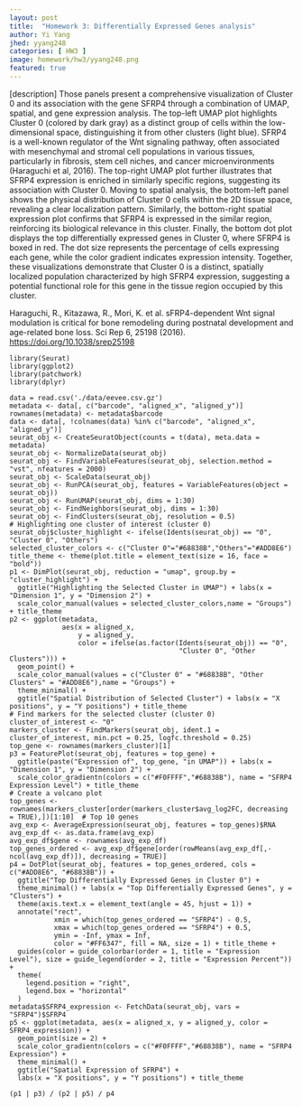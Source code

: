 ```yaml
---
layout: post
title:  "Homework 3: Differentially Expressed Genes analysis"
author: Yi Yang 
jhed: yyang248
categories: [ HW3 ]
image: homework/hw3/yyang248.png
featured: true
---
```


[description]
Those panels present a comprehensive visualization of Cluster 0 and its association with the gene SFRP4 through a combination of UMAP, spatial, and gene expression analysis. The top-left UMAP plot highlights Cluster 0 (colored by dark gray) as a distinct group of cells within the low-dimensional space, distinguishing it from other clusters (light blue). SFRP4 is a well-known regulator of the Wnt signaling pathway, often associated with mesenchymal and stromal cell populations in various tissues, particularly in fibrosis, stem cell niches, and cancer microenvironments (Haraguchi et al, 2016). The top-right UMAP plot further illustrates that SFRP4 expression is enriched in similarly specific regions, suggesting its association with Cluster 0. Moving to spatial analysis, the bottom-left panel shows the physical distribution of Cluster 0 cells within the 2D tissue space, revealing a clear localization pattern. Similarly, the bottom-right spatial expression plot confirms that SFRP4 is expressed in the similar region, reinforcing its biological relevance in this cluster. Finally, the bottom dot plot displays the top differentially expressed genes in Cluster 0, where SFRP4 is boxed in red. The dot size represents the percentage of cells expressing each gene, while the color gradient indicates expression intensity. Together, these visualizations demonstrate that Cluster 0 is a distinct, spatially localized population characterized by high SFRP4 expression, suggesting a potential functional role for this gene in the tissue region occupied by this cluster.

Haraguchi, R., Kitazawa, R., Mori, K. et al. sFRP4-dependent Wnt signal modulation is critical for bone remodeling during postnatal development and age-related bone loss. Sci Rep 6, 25198 (2016). https://doi.org/10.1038/srep25198

```{r}
library(Seurat)
library(ggplot2)
library(patchwork)
library(dplyr)

data = read.csv('./data/eevee.csv.gz')
metadata <- data[, c("barcode", "aligned_x", "aligned_y")]
rownames(metadata) <- metadata$barcode
data <- data[, !colnames(data) %in% c("barcode", "aligned_x", "aligned_y")]
seurat_obj <- CreateSeuratObject(counts = t(data), meta.data = metadata)
seurat_obj <- NormalizeData(seurat_obj)
seurat_obj <- FindVariableFeatures(seurat_obj, selection.method = "vst", nfeatures = 2000)
seurat_obj <- ScaleData(seurat_obj)
seurat_obj <- RunPCA(seurat_obj, features = VariableFeatures(object = seurat_obj))
seurat_obj <- RunUMAP(seurat_obj, dims = 1:30)
seurat_obj <- FindNeighbors(seurat_obj, dims = 1:30)
seurat_obj <- FindClusters(seurat_obj, resolution = 0.5)
# Highlighting one cluster of interest (cluster 0)
seurat_obj$cluster_highlight <- ifelse(Idents(seurat_obj) == "0", "Cluster 0", "Others")
selected_cluster_colors <- c("Cluster 0"="#68838B","Others"="#ADD8E6")
title_theme <- theme(plot.title = element_text(size = 16, face = "bold"))
p1 <- DimPlot(seurat_obj, reduction = "umap", group.by = "cluster_highlight") + 
  ggtitle("Highlighting the Selected Cluster in UMAP") + labs(x = "Dimension 1", y = "Dimension 2") + 
  scale_color_manual(values = selected_cluster_colors,name = "Groups") + title_theme
p2 <- ggplot(metadata, 
             aes(x = aligned_x, 
                 y = aligned_y,
                 color = ifelse(as.factor(Idents(seurat_obj)) == "0", 
                                          "Cluster 0", "Other Clusters"))) +
  geom_point() +
  scale_color_manual(values = c("Cluster 0" = "#68838B", "Other Clusters" = "#ADD8E6"),name = "Groups") +
  theme_minimal() + 
  ggtitle("Spatial Distribution of Selected Cluster") + labs(x = "X positions", y = "Y positions") + title_theme
# Find markers for the selected cluster (cluster 0)
cluster_of_interest <- "0"
markers_cluster <- FindMarkers(seurat_obj, ident.1 = cluster_of_interest, min.pct = 0.25, logfc.threshold = 0.25)
top_gene <- rownames(markers_cluster)[1]  
p3 = FeaturePlot(seurat_obj, features = top_gene) + 
  ggtitle(paste("Expression of", top_gene, "in UMAP")) + labs(x = "Dimension 1", y = "Dimension 2") +
  scale_color_gradientn(colors = c("#F0FFFF","#68838B"), name = "SFRP4 Expression Level") + title_theme
# Create a volcano plot
top_genes <- rownames(markers_cluster[order(markers_cluster$avg_log2FC, decreasing = TRUE),])[1:10]  # Top 10 genes
avg_exp <- AverageExpression(seurat_obj, features = top_genes)$RNA
avg_exp_df <- as.data.frame(avg_exp)
avg_exp_df$gene <- rownames(avg_exp_df)
top_genes_ordered <- avg_exp_df$gene[order(rowMeans(avg_exp_df[,-ncol(avg_exp_df)]), decreasing = TRUE)]
p4 = DotPlot(seurat_obj, features = top_genes_ordered, cols = c("#ADD8E6", "#68838B")) +
  ggtitle("Top Differentially Expressed Genes in Cluster 0") +
  theme_minimal() + labs(x = "Top Differentially Expressed Genes", y = "Clusters") + 
  theme(axis.text.x = element_text(angle = 45, hjust = 1)) + 
  annotate("rect", 
           xmin = which(top_genes_ordered == "SFRP4") - 0.5, 
           xmax = which(top_genes_ordered == "SFRP4") + 0.5, 
           ymin = -Inf, ymax = Inf, 
           color = "#FF6347", fill = NA, size = 1) + title_theme +
  guides(color = guide_colorbar(order = 1, title = "Expression Level"), size = guide_legend(order = 2, title = "Expression Percent")) +  
  theme(
    legend.position = "right",
    legend.box = "horizontal" 
  )
metadata$SFRP4_expression <- FetchData(seurat_obj, vars = "SFRP4")$SFRP4
p5 <- ggplot(metadata, aes(x = aligned_x, y = aligned_y, color = SFRP4_expression)) +
  geom_point(size = 2) +
  scale_color_gradientn(colors = c("#F0FFFF","#68838B"), name = "SFRP4 Expression") +
  theme_minimal() +
  ggtitle("Spatial Expression of SFRP4") +
  labs(x = "X positions", y = "Y positions") + title_theme 

(p1 | p3) / (p2 | p5) / p4
```

